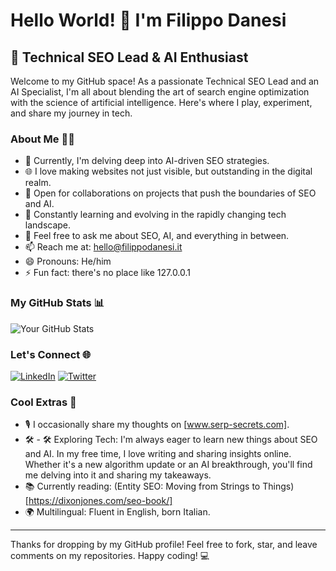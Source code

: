 # Hello World! 👋 I'm Filippo Danesi
## 🚀 Technical SEO Lead & AI Enthusiast

Welcome to my GitHub space! As a passionate Technical SEO Lead and an AI Specialist, I'm all about blending the art of search engine optimization with the science of artificial intelligence. Here's where I play, experiment, and share my journey in tech.

### About Me 🧑‍💻

- 🤖 Currently, I'm delving deep into AI-driven SEO strategies.
- 🌐 I love making websites not just visible, but outstanding in the digital realm.
- 🤝 Open for collaborations on projects that push the boundaries of SEO and AI.
- 🌱 Constantly learning and evolving in the rapidly changing tech landscape.
- 💬 Feel free to ask me about SEO, AI, and everything in between.
- 📫 Reach me at: hello@filippodanesi.it
- 😄 Pronouns: He/him
- ⚡ Fun fact: there's no place like 127.0.0.1

### My GitHub Stats 📊

![Your GitHub Stats](https://github-readme-stats.vercel.app/api?username=filippodanesi&show_icons=true)

### Let's Connect 🌐

[![LinkedIn](https://img.shields.io/badge/LinkedIn-filippodanesi-blue?style=flat-square&logo=linkedin)]([https://www.linkedin.com/in/filippodanesi/])
[![Twitter](https://img.shields.io/badge/Twitter-@filippodanesi-blue?style=flat-square&logo=twitter)]([https://twitter.com/filippodanesi])

### Cool Extras 🌟

- 🎙️ I occasionally share my thoughts on [www.serp-secrets.com].
- 🛠️ - 🛠️ Exploring Tech: I'm always eager to learn new things about SEO and AI. In my free time, I love writing and sharing insights online. Whether it's a new algorithm update or an AI breakthrough, you'll find me delving into it and sharing my takeaways.
- 📚 Currently reading: (Entity SEO: Moving from Strings to Things)[https://dixonjones.com/seo-book/]
- 🌍 Multilingual: Fluent in English, born Italian.

---

Thanks for dropping by my GitHub profile! Feel free to fork, star, and leave comments on my repositories. Happy coding! 💻
